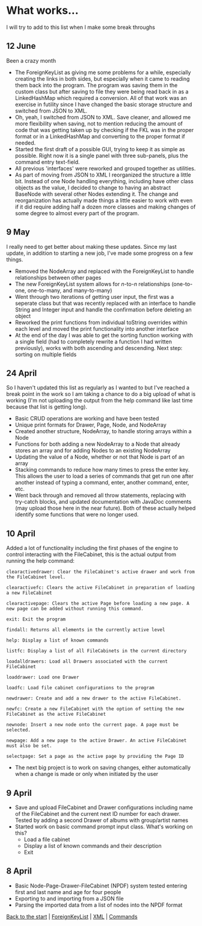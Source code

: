 # What works...

I will try to add to this list when I make some break throughs

## 12 June

Been a crazy month

* The ForeignKeyList as giving me some problems for a while, especially creating the links in both sides, but 
  especially when it came to reading them back into the program. The program was saving them in the custom
  class but after saving to file they were being read back in as a LinkedHashMap which required a conversion.
  All of that work was an exercise in futility since I have changed the basic storage structure and switched from
  JSON to XML.
* Oh, yeah, I switched from JSON to XML. Save cleaner, and allowed me more flexibility when saving, not to mention 
  reducing the amount of code that was getting taken up by checking if the FKL was in the proper format or in a LinkedHashMap and converting to the proper format if needed.
* Started the first draft of a possible GUI, trying to keep it as simple as possible. Right now it is a single panel with three sub-panels, plus the command entry text-field.
* All previous 'interfaces' were reworked and grouped together as utilities.
* As part of moving from JSON to XML I reorganized the structure a little bit. Instead of one Node handling everything, including have other class objects as the value, I decided to change to having an abstract BaseNode with several other Nodes extending it. The change and reorganization has actually made things a little easier to work with even if it did require adding half a dozen more classes and making changes of some degree to almost every part of the program.

## 9 May

I really need to get better about making these updates. Since my last update, in addition to starting a new job,
I've made some progress on a few things.
   * Removed the NodeArray and replaced with the ForeignKeyList to handle relationships between other pages
   * The new ForeignKeyList system allows for *n*-to-*n* relationships (one-to-one, one-to-many, and many-to-many)
   * Went through two iterations of getting user input, the first was a seperate class but that was recently replaced with an interface to handle String and Integer input and handle the confirmation before deleting an object
   * Reworked the print functions from individual toString overrides within each level and moved the print functionality
   into another interface
   * At the end of the day I was able to get the sorting function working with a single field (had to completely rewrite
   a function I had written previously), works with both ascending and descending. Next step: sorting on multiple fields

## 24 April
So I haven't updated this list as regularly as I wanted to but I've reached a break point in the work so
I am taking a chance to do a big upload of what is working (I'm not uploading the output from the help
command like last time because that list is getting long).
   * Basic CRUD operations are working and have been tested
   * Unique print formats for Drawer, Page, Node, and NodeArray
   * Created another structure, NodeArray, to handle storing arrays within a Node
   * Functions for both adding a new NodeArray to a Node that already stores an array and for adding Nodes to an
   existing NodeArray
   * Updating the value of a Node, whether or not that Node is part of an array
   * Stacking commands to reduce how many times to press the enter key. This allows the user to load a series of commands
   that get run one after another instead of typing a command, enter, another command, enter, etc.
   * Went back through and removed all throw statements, replacing with try-catch blocks, and updated documentation with
   JavaDoc comments (may upload those here in the near future). Both of these actually helped identify some functions
   that were no longer used.

## 10 April
  Added a lot of functionality including the first phases of the engine to control interacting with the FileCabinet, this 
  is the actual output from running the help command:
```
clearactivedrawer: Clear the FileCabinet's active drawer and work from the FileCabinet level.

clearactivefc: Clears the active FileCabinet in preparation of loading a new FileCabinet

clearactivepage: Clears the active Page before loading a new page. A new page can be added without running this command.

exit: Exit the program

findall: Returns all elements in the currently active level

help: Display a list of known commands

listfc: Display a list of all FileCabinets in the current directory

loadalldrawers: Load all Drawers associated with the current FileCabinet

loaddrawer: Load one Drawer

loadfc: Load file cabinet configurations to the program

newdrawer: Create and add a new drawer to the active FileCabinet.

newfc: Create a new FileCabinet with the option of setting the new FileCabinet as the active FileCabinet

newnode: Insert a new node onto the current page. A page must be selected.

newpage: Add a new page to the active Drawer. An active FileCabinet must also be set.

selectpage: Set a page as the active page by providing the Page ID
```
  * The next big project is to work on saving changes, either automatically when a change is made or only when initiated by
  the user

## 9 April
   * Save and upload FileCabinet and Drawer configurations including name of the FileCabinet and the current next ID
   number for each drawer. Tested by adding a second Drawer of albums with group/artist names
   * Started work on basic command prompt input class. What's working on this?
      * Load a file cabinet
      * Display a list of known commands and their description
      * Exit

## 8 April
   * Basic Node-Page-Drawer-FileCabinet (NPDF) system tested entering first and last name and age for four people
   * Exporting to and importing from a JSON file
   * Parsing the imported data from a list of nodes into the NPDF format
      
[Back to the start](readme.md) | [ForeignKeyList](fkl.md) | [XML](xml.md) | [Commands](commands.md)
